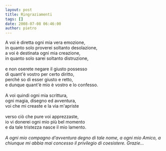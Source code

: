 ```yaml
---
layout: post
title: Ringraziamenti
tags: []
date: 2008-07-08 06:46:00
author: pietro
---
```

A voi è diretta ogni mia vera emozione,<br/>in quanto solo proverei soltanto desolazione,<br/>a voi è destinata ogni mia creazione,<br/>in quanto solo sarei soltanto distruzione,<br/><br/>e non oserete negare il giusto possesso<br/>di quant'è vostro per certo diritto,<br/>perché so di esser giusto e retto,<br/>e dunque quant'è mio è vostro e lo confesso.<br/><br/>A voi quindi ogni mia scrittura,<br/>ogni magia, disegno ed avventura,<br/>voi che mi creaste e la via m'apriste<br/><br/>verso ciò che pure voi apprezzaste,<br/>io vi donerei ogni mio più bel momento<br/>e da tale tristezza nasce il mio lamento.<br/><br/><span style="font-style: italic">A ogni mio compagno d'avventura degno di tale nome, a ogni mio Amico, a chiunque mi abbia mai concesso il privilegio di coesistere. Grazie...</span>
